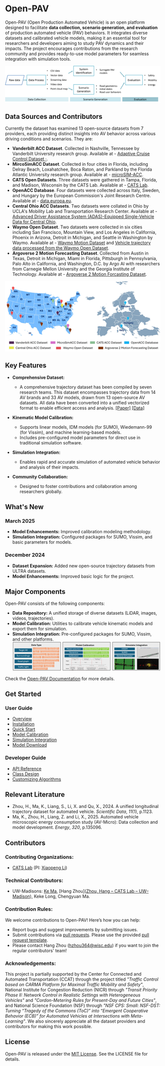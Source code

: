 # Open-PAV

Open-PAV (Open Production Automated Vehicle) is an open platform designed to facilitate **data collection, scenario generation, and evaluation** of production automated vehicle (PAV) behaviors. It integrates diverse datasets and calibrated vehicle models, making it an essential tool for researchers and developers aiming to study PAV dynamics and their impacts. The project encourages contributions from the research community and provides ready-to-use model parameters for seamless integration with simulation tools.

![Framework](./GitPage/docs/images/Framework.png)

## Data Sources and Contributors

Currently the dataset has examined 13 open-source datasets from 7 providers, each providing distinct insights into AV behavior across various driving conditions and scenarios. They are:

- **Vanderbilt ACC Dataset**. Collected in Nashville, Tennessee by Vanderbilt University research group. Available at - [Adaptive Cruise Control Dataset ·](https://acc-dataset.github.io/).
- **MircoSimACC Dataset**. Collected in four cities in Florida, including Delray Beach, Loxahatchee, Boca Raton, and Parkland by the Florida Atlantic University research group. Available at  - [microSIM-ACC](https://github.com/microSIM-ACC).
- **CATS Open Datasets**. Three datasets were gathered in Tampa, Florida, and Madison, Wisconsin by the CATS Lab. Available at - [CATS Lab](https://github.com/CATS-Lab).
- **OpenACC Database**. Four datasets were collected across Italy, Sweden, and Hungary by the European Commission's Joint Research Centre. Available at - [data.europa.eu](https://data.europa.eu/data/datasets/9702c950-c80f-4d2f-982f-44d06ea0009f?locale=en).
- **Central Ohio ACC Datasets**. Two datasets were collated in Ohio by UCLA's Mobility Lab and Transportation Research Center. Available at - [Advanced Driver Assistance System (ADAS)-Equipped Single-Vehicle Data for Central Ohio](https://catalog.data.gov/dataset/advanced-driver-assistance-system-adas-equipped-single-vehicle-data-for-central-ohio).
- **Waymo Open Dataset**. Two datasets were collected in six cities including San Francisco, Mountain View, and Los Angeles in California, Phoenix in Arizona, Detroit in Michigan, and Seattle in Washington by Waymo. Available at - [Waymo Motion Dataset](https://waymo.com/open/data/motion/) and [Vehicle trajectory data processed from the Waymo Open Dataset](https://data.mendeley.com/datasets/wfn2c3437n/2).
- **Argoverse 2 Motion Forecasting Dataset**. Collected from Austin in Texas, Detroit in Michigan, Miami in Florida, Pittsburgh in Pennsylvania, Palo Alto in California, and Washington, D.C. by Argo AI with researchers from Carnegie Mellon University and the Georgia Institute of Technology. Available at -  [Argoverse 2 Motion Forcasting Dataset](https://www.argoverse.org/av2.html).

<img src="./GitPage/docs/images/Dataset.png" alt="Major Components" width="600">

## Key Features

- **Comprehensive Dataset:**
  - A comprehensive trajectory dataset has been compiled by seven research teams. This dataset encompasses trajectory data from 14 AV brands and 33 AV models, drawn from 13 open-source AV datasets. All data have been converted into a unified vectorized format to enable efficient access and analysis.  [[Paper]](https://www.nature.com/articles/s41597-024-03795-y) [[Data]](https://github.com/CATS-Lab/Filed-Experiment-Data-ULTra-AV)
  
- **Kinematic Model Calibration:**
  - Supports linear models, IDM models (for SUMO), Wiedemann-99 (for Vissim), and machine learning-based models.
  - Includes pre-configured model parameters for direct use in traditional simulation software.

- **Simulation Integration:**
  - Enables rapid and accurate simulation of automated vehicle behavior and analysis of their impacts.

- **Community Collaboration:**
  - Designed to foster contributions and collaboration among researchers globally.

## What's New

### March 2025
- **Model Enhancements:** Improved calibration modeling methodology.
- **Simulation Integration:** Configured packages for SUMO, Vissim, and basic parameters for models.

### December 2024
- **Dataset Expansion:** Added new open-source trajectory datasets from ULTRA datasets.
- **Model Enhancements:** Improved basic logic for the project.


## Major Components

Open-PAV consists of the following components:

- **Data Repository:** A unified storage of diverse datasets (LiDAR, images, videos, trajectories).
- **Model Calibration:** Utilities to calibrate vehicle kinematic models and export them for simulation.
- **Simulation Integration:** Pre-configured packages for SUMO, Vissim, and other platforms.
![Major Components](./GitPage/docs/images/Workflow.png)

Check the [Open-PAV Documentation](https://markmaaaaa.github.io/OpenPAV) for more details.

## Get Started

### User Guide

- [Overview](https://markmaaaaa.github.io/OpenPAV/)
- [Installation](https://markmaaaaa.github.io/OpenPAV/installation/)
- [Quick Start](https://markmaaaaa.github.io/OpenPAV/quick_start/)
- [Model Calibration](https://markmaaaaa.github.io/OpenPAV/model_calibration/)
- [Simulation Integration](https://markmaaaaa.github.io/OpenPAV/simulation_integration/)
- [Model Download](https://markmaaaaa.github.io/OpenPAV/model_download/)

### Developer Guide

- [API Reference](https://open-pav-documentation.readthedocs.io/en/latest/api.html)
- [Class Design](https://open-pav-documentation.readthedocs.io/en/latest/developer_tutorial.html)
- [Customizing Algorithms](https://open-pav-documentation.readthedocs.io/en/latest/customization.html)

## Relevant Literature

- Zhou, H., Ma, K., Liang, S., Li, X. and Qu, X., 2024. A unified longitudinal trajectory dataset for automated vehicle. *Scientific Data*, *11*(1), p.1123.
- Ma, K., Zhou, H., Liang, Z. and Li, X., 2025. Automated vehicle microscopic energy consumption study (AV-Micro): Data collection and model development. *Energy*, *320*, p.135096.

## Contributors

### Contributing Organizations:
- [CATS Lab](https://catslab.engr.wisc.edu/) (PI: [Xiaopeng Li](https://catslab.engr.wisc.edu/staff/xiaopengli/))

### Technical Contributors:

- UW-Madisons: [Ke Ma](https://markmaaaaa.github.io/KeMa.github.io/), [Hang Zhou]([Zhou, Hang – CATS Lab – UW–Madison](https://catslab.engr.wisc.edu/staff/zhou-hang/)), Keke Long, Chengyuan Ma.

### Contribution Rules:

We welcome contributions to Open-PAV! Here’s how you can help:

- Report bugs and suggest improvements by submitting issues.
- Submit contributions via [pull requests](https://github.com/example/Open-PAV/pulls). Please use the provided [pull request template](.github/PR_TEMPLATE.md).
- Please contact Hang Zhou (hzhou364@wisc.edu) if you want to join the regular contributors' team!

### Acknowledgements:

This project is partially supported by the Center for Connected and Automated Transportation (CCAT) through the project titled *"Traffic Control based on CARMA Platform for Maximal Traffic Mobility and Safety"*, National Institute for Congestion Reduction (NICR) through *"Transit Priority Phase II: Network Control in Realistic Settings with Heterogeneous Vehicles"* and *"Cordon-Metering Rules for Present-Day and Future Cities"*, and National Science Foundation (NSF) through *"NSF	CPS: Small: NSF-DST: Turning “Tragedy of the Commons (ToC)” into “Emergent Cooperative Behavior (ECB)” for Automated Vehicles at Intersections with Meta-Learning"*. We also sincerely appreciate all the dataset providers and contributors for making this work possible.

## License

Open-PAV is released under the [MIT License](LICENSE). See the LICENSE file for details.